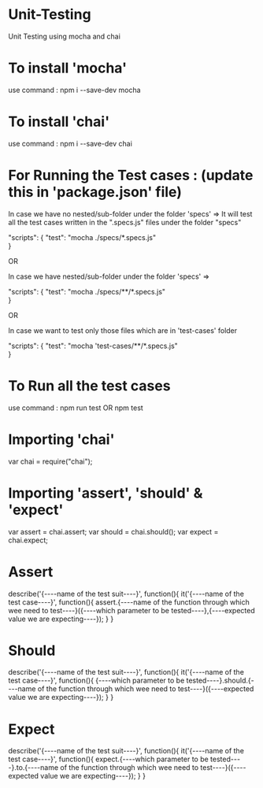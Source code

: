# Unit-Testing
Unit Testing using mocha and chai

# To install 'mocha'
use command : npm i --save-dev mocha

# To install 'chai'
use command : npm i --save-dev chai

# For Running the Test cases : (update this in 'package.json' file)

In case we have no nested/sub-folder under the folder 'specs' => It will test all the test cases written in the ".specs.js" files under the folder "specs"

"scripts": {
    "test": "mocha ./specs/*.specs.js"  
  }


OR


In case we have nested/sub-folder under the folder 'specs' => 

"scripts": {
    "test": "mocha ./specs/**/*.specs.js"  
  }

OR

In case we want to test only those files which are in 'test-cases' folder

"scripts": {
    "test": "mocha 'test-cases/**/*.specs.js"  
  }



# To Run all the test cases
use command : npm run test OR npm test


# Importing 'chai'
var chai = require("chai");

# Importing 'assert', 'should' & 'expect'
var assert = chai.assert;
var should = chai.should();
var expect = chai.expect;


# Assert

describe('{----name of the test suit----}', function(){
    it('{----name of the test case----}', function(){
        assert.{----name of the function through which wee need to test----}({----which parameter to be tested----},{----expected value we are expecting----});
    }
}



# Should

describe('{----name of the test suit----}', function(){
    it('{----name of the test case----}', function(){
        {----which parameter to be tested----}.should.{----name of the function through which wee need to test----}({----expected value we are expecting----});
    }
}



# Expect

describe('{----name of the test suit----}', function(){
    it('{----name of the test case----}', function(){
        expect.{----which parameter to be tested----}.to.{----name of the function through which wee need to test----}({----expected value we are expecting----});
    }
}
